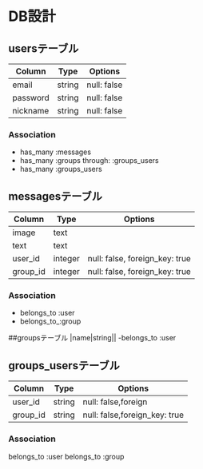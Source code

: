# DB設計
## usersテーブル
|Column|Type|Options|
|------|----|-------|
|email|string|null: false|
|password|string|null: false|
|nickname|string|null: false|
### Association
- has_many :messages
- has_many :groups through: :groups_users
- has_many :groups_users

## messagesテーブル
|Column|Type|Options|
|------|----|-------|
|image|text||
|text|text||
|user_id|integer|null: false, foreign_key: true|
|group_id|integer|null: false, foreign_key: true|
### Association
- belongs_to :user
- belongs_to_:group

##groupsテーブル
|name|string||
-belongs_to :user
## groups_usersテーブル
|Column|Type|Options|
|------|----|-------|
|user_id|string|null: false,foreign|
|group_id|string|null: false,foreign_key: true|
### Association
belongs_to :user
belongs_to :group


